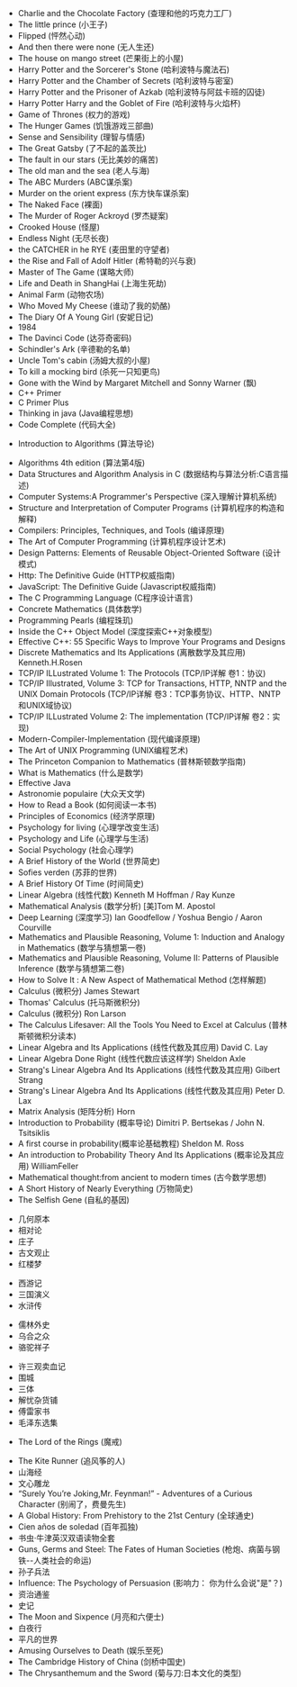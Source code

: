+ Charlie and the Chocolate Factory (查理和他的巧克力工厂)
+ The little prince (小王子)
+ Flipped (怦然心动)
+ And then there were none (无人生还)
+ The house on mango street (芒果街上的小屋)
+ Harry Potter and the Sorcerer's Stone (哈利波特与魔法石)
+ Harry Potter and the Chamber of Secrets (哈利波特与密室)
+ Harry Potter and the Prisoner of Azkab (哈利波特与阿兹卡班的囚徒)
+ Harry Potter Harry and the Goblet of Fire (哈利波特与火焰杯)
+ Game of Thrones (权力的游戏)
+ The Hunger Games (饥饿游戏三部曲)
+ Sense and Sensibility (理智与情感)
+ The Great Gatsby (了不起的盖茨比)
+ The fault in our stars (无比美妙的痛苦)
+ The old man and the sea (老人与海)
+ The ABC Murders (ABC谋杀案)
+ Murder on the orient express (东方快车谋杀案)
+ The Naked Face (裸面)
+ The Murder of Roger Ackroyd (罗杰疑案)
+ Crooked House (怪屋)
+ Endless Night (无尽长夜)
+ the CATCHER in he RYE (麦田里的守望者)
+ the Rise and Fall of Adolf Hitler (希特勒的兴与衰)
+ Master of The Game (谋略大师)
+ Life and Death in ShangHai (上海生死劫)
+ Animal Farm (动物农场)
+ Who Moved My Cheese (谁动了我的奶酪)
+ The Diary Of A Young Girl (安妮日记)
+ 1984
+ The Davinci Code (达芬奇密码)
+ Schindler's Ark (辛德勒的名单)
+ Uncle Tom's cabin (汤姆大叔的小屋)
+ To kill a mocking bird (杀死一只知更鸟)
+ Gone with the Wind by Margaret Mitchell and Sonny Warner (飘)
+ C++ Primer
+ C Primer Plus
+ Thinking in java (Java编程思想)
+ Code Complete (代码大全)
- Introduction to Algorithms (算法导论)
+ Algorithms 4th edition (算法第4版)
+ Data Structures and Algorithm Analysis in C (数据结构与算法分析:C语言描述)
+ Computer Systems:A Programmer's Perspective (深入理解计算机系统)
+ Structure and Interpretation of Computer Programs (计算机程序的构造和解释)
+ Compilers: Principles, Techniques, and Tools (编译原理)
+ The Art of Computer Programming (计算机程序设计艺术)
+ Design Patterns: Elements of Reusable Object-Oriented Software (设计模式)
+ Http: The Definitive Guide (HTTP权威指南)
+ JavaScript: The Definitive Guide (Javascript权威指南)
+ The C Programming Language (C程序设计语言)
+ Concrete Mathematics (具体数学)
+ Programming Pearls (编程珠玑)
+ Inside the C++ Object Model (深度探索C++对象模型)
+ Effective C++: 55 Specific Ways to Improve Your Programs and Designs
+ Discrete Mathematics and Its Applications (离散数学及其应用) Kenneth.H.Rosen
+ TCP/IP ILLustrated Volume 1: The Protocols (TCP/IP详解 卷1：协议)
+ TCP/IP Illustrated, Volume 3: TCP for Transactions, HTTP, NNTP and the UNIX Domain Protocols (TCP/IP详解 卷3：TCP事务协议、HTTP、NNTP和UNIX域协议)
+ TCP/IP ILLustrated Volume 2: The implementation (TCP/IP详解 卷2：实现)
+ Modern-Compiler-Implementation (现代编译原理)
+ The Art of UNIX Programming (UNIX编程艺术)
+ The Princeton Companion to Mathematics (普林斯顿数学指南)
+ What is Mathematics (什么是数学)
+ Effective Java
+ Astronomie populaire (大众天文学)
+ How to Read a Book (如何阅读一本书)
+ Principles of Economics (经济学原理)
+ Psychology for living (心理学改变生活)
+ Psychology and Life (心理学与生活)
+ Social Psychology (社会心理学)
+ A Brief History of the World (世界简史)
+ Sofies verden (苏菲的世界)
+ A Brief History Of Time (时间简史)
+ Linear Algebra (线性代数) Kenneth M Hoffman / Ray Kunze 
+ Mathematical Analysis (数学分析) [美]Tom M. Apostol 
+ Deep Learning (深度学习) Ian Goodfellow / Yoshua Bengio / Aaron Courville
+ Mathematics and Plausible Reasoning, Volume 1: Induction and Analogy in Mathematics (数学与猜想第一卷)
+ Mathematics and Plausible Reasoning, Volume II: Patterns of Plausible Inference (数学与猜想第二卷)
+ How to Solve It : A New Aspect of Mathematical Method (怎样解题)
+ Calculus (微积分) James Stewart
+ Thomas' Calculus (托马斯微积分)
+ Calculus (微积分) Ron Larson
+ The Calculus Lifesaver: All the Tools You Need to Excel at Calculus (普林斯顿微积分读本)
+ Linear Algebra and Its Applications (线性代数及其应用) David C. Lay
+ Linear Algebra Done Right (线性代数应该这样学) Sheldon Axle
+ Strang's Linear Algebra And Its Applications (线性代数及其应用) Gilbert Strang
+ Strang's Linear Algebra And Its Applications (线性代数及其应用) Peter D. Lax
+ Matrix Analysis (矩阵分析) Horn
+ Introduction to Probability (概率导论) Dimitri P. Bertsekas / John N. Tsitsiklis
+ A first course in probability(概率论基础教程) Sheldon M. Ross
+ An introduction to Probability Theory And Its Applications (概率论及其应用) WilliamFeller
+ Mathematical thought:from ancient to modern times (古今数学思想)
+ A Short History of Nearly Everything (万物简史)
+ The Selfish Gene (自私的基因)
- 几何原本
- 相对论
- 庄子
- 古文观止
- 红楼梦
+ 西游记
+ 三国演义
+ 水浒传
- 儒林外史
- 乌合之众
- 骆驼祥子
+ 许三观卖血记
+ 围城
+ 三体
+ 解忧杂货铺
+ 傅雷家书
+ 毛泽东选集
- The Lord of the Rings (魔戒)
+ The Kite Runner (追风筝的人)
+ 山海经
+ 文心雕龙
+ “Surely You’re Joking,Mr. Feynman!” - Adventures of a Curious Character (别闹了，费曼先生)
+ A Global History: From Prehistory to the 21st Century (全球通史)
+ Cien años de soledad (百年孤独)
+ 书虫·牛津英汉双语读物全套
+ Guns, Germs and Steel: The Fates of Human Societies (枪炮、病菌与钢铁--人类社会的命运)
+ 孙子兵法
+ Influence: The Psychology of Persuasion (影响力： 你为什么会说"是"？)
+ 资治通鉴
+ 史记
+ The Moon and Sixpence (月亮和六便士)
+ 白夜行
+ 平凡的世界
+ Amusing Ourselves to Death (娱乐至死)
+ The Cambridge History of China (剑桥中国史)
+ The Chrysanthemum and the Sword (菊与刀:日本文化的类型)